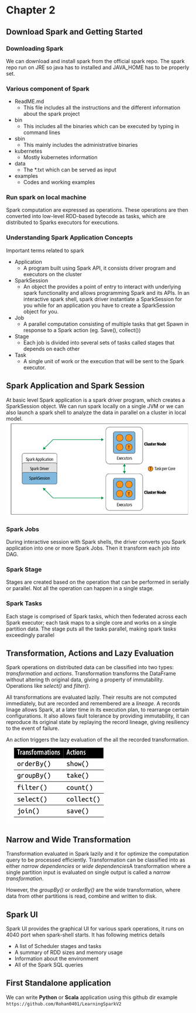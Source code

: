 # Chapter 2 
## Download Spark and Getting Started 

### Downloading Spark 
We can download and install spark from the official spark repo. The spark repo run on JRE so java has to installed and JAVA_HOME has to be properly set. 

### Various component of Spark 
- ReadME.md 
  - This file includes all the instructions and the different information about the spark project 
- bin
  - This includes all the binaries which can be executed by typing in command lines 
- sbin
  - This mainly includes the administrative binaries 
- kubernetes 
  - Mostly kubernetes information 
- data 
  - The *.txt which can be served as input 
- examples 
  - Codes and working examples 
  
### Run spark on local machine 
Spark computation are expressed as operations. These operations are then converted into low-level RDD-based bytecode as tasks, which are distributed to Sparks executors for executions. 

### Understanding Spark Application Concepts 
Important terms related to spark 
- Application 
  - A program built using Spark API, it consists driver program and executors on the cluster 
- SparkSession 
  - An object the provides a point of entry to interact with underlying spark functionality and allows programming Spark and its APIs. In an interactive spark shell, spark driver instantiate a SparkSession for you while for an application you have to create a SparkSession object for you. 
- Job 
  - A parallel computation consisting of multiple tasks that get Spawn in response to a Spark action (eg. Save(), collect())
- Stage 
  - Each job is divided into several sets of tasks called stages that depends on each other 
- Task 
  - A single unit of work or the execution that will be sent to the Spark executor. 

## Spark Application and Spark Session 
At basic level Spark application is a spark driver program, which creates a SparkSession object. We can run spark locally on a single JVM or we can also launch a spark shell to analyze the data in parallel on a cluster in local model.
![Image](images/4.png)

### Spark Jobs 
During interactive session with Spark shells, the driver converts you Spark application into one or more Spark Jobs. Then it transform each job into DAG. 

### Spark Stage 
Stages are created based on the operation that can be performed in serially or parallel. Not all the operation can happen in a single stage. 

### Spark Tasks 
Each stage is comprised of Spark tasks, which then federated across each Spark executor; each task maps to a single core and works on a single partition data. The stage puts all the tasks parallel, making spark tasks exceedingly parallel 

## Transformation, Actions and Lazy Evaluation 
Spark operations on distributed data can be classified into two types: 
*transformation* and *actions*. Transformation transforms the DataFrame without altering th original data, giving a property of immutability. Operations like *select()* and *filter()*.

All transformations are evaluated lazily. Their results are not computed immediately, but are recorded and remembered are a *lineage*. A records linage allows Spark, at a later time in its execution plan, to rearrange certain configurations. It also allows fault tolerance by providing immutability, it can reproduce its original state by replaying the record lineage, giving resiliency to the event of failure. 

An action triggers the lazy evaluation of the all the recorded transformation. 

![](images/5.png)

## Narrow and Wide Transformation 
Transformation evaluated in Spark lazily and it for optimize the computation query to be processed efficiently. Transformation can be classified into as either *narrow dependencies* or *wide dependencies*A transformation where a single partition input is evaluated on single output is called a *narrow transformation*.

However, the *groupBy()* or *orderBy()* are the wide transformation, where data from other partitions is read, combine and written to disk. 

## Spark UI 
Spark UI provides the graphical UI for various spark operations, it runs on 4040 port when spark-shell starts. It has following metrics details 

- A list of Scheduler stages and tasks 
- A summary of RDD sizes and memory usage 
- Information about the environment 
- All of the Spark SQL queries 

## First Standalone application

We can write **Python** or **Scala** application using this github dir example `https://github.com/Rohan0401/LearningSparkV2`